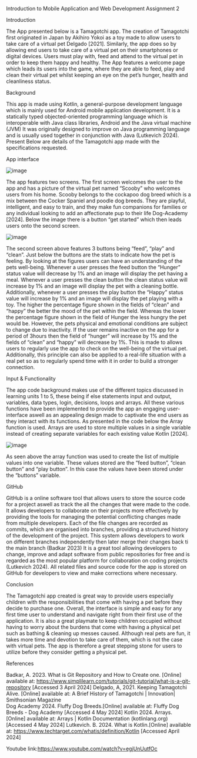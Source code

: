 
Introduction to Mobile Application and Web Development
Assignment 2

Introduction

The App presented below is a Tamagotchi app. The creation of Tamagotchi first originated in Japan by Akihiro Yokoi as a toy made to allow users to take care of a virtual pet Delgado [2021].  Similarly, the app does so by allowing end users to take care of a virtual pet on their smartphones or digital devices. Users must play with, feed and attend to the virtual pet in order to keep them happy and healthy. The App features a welcome page which leads its users into the game, where they are able to feed, play and clean their virtual pet whilst keeping an eye on the pet’s hunger, health and cleanliness status.

Background

This app is made using Kotlin, a general-purpose development language which is mainly used for Android mobile application development. It is a statically typed objected-oriented programming language which is interoperable with Java class libraries, Android and the Java virtual machine (JVM) It was originally designed to improve on Java programming language and is usually used together in conjunction with Java (Lutkevich 2024). Present Below are details of the Tamagotchi app made with the specifications requested.  

App interface

 
 ![image](https://github.com/ST10461894/MyPetApplication/assets/164021418/74c77809-5a14-4122-b35b-7512f71a4963)

The app features two screens. The first screen welcomes the user to the app and has a picture of the virtual pet named “Scooby” who welcomes users from his home. Scooby belongs to the cockapoo dog breed which is a mix between the Cocker Spaniel and poodle dog breeds. They are playful, intelligent, and easy to train, and they make fun companions for families or any individual looking to add an affectionate pup to their life Dog-Academy [2024].
  Below the image there is a button “get started” which then leads users onto the second screen.

 ![image](https://github.com/ST10461894/MyPetApplication/assets/164021418/524863f2-68af-43f0-8dd7-ab847e563f24)

 The second screen above features 3 buttons being “feed”, “play” and “clean”. Just below the buttons are the stats to indicate how the pet is feeling. By looking at the figures users can have an understanding of the pets well-being. Whenever a user presses the feed button the “Hunger” status value will decrease by 1% and an image will display the pet having a meal. Whenever a user presses the clean button the clean status value will increase by 1% and an image will display the pet with a cleaning bottle. Additionally, whenever a user presses the play button the “Happy” status value will increase by 1% and an image will display the pet playing with a toy. The higher the percentage figure shown in the fields of “clean” and “happy” the better the mood of the pet within the field. Whereas the lower the percentage figure shown in the field of Hunger the less hungry the pet would be. 
However, the pets physical and emotional conditions are subject to change due to inactivity. If the user remains inactive on the app for a period of 3hours then the field of “hunger” will increase by 1% and the fields of “clean” and “happy” will decrease by 1%. This is made to allows users to regularly use the app to check on the well-being of the virtual pet. Additionally, this principle can also be applied to a real-life situation with a real pet so as to regularly spend time with it in order to build a stronger connection. 


Input & Functionality

The app code background makes use of the different topics discussed in learning units 1 to 5, these being if else statements input and output, variables, data types, login, decisions, loops and arrays. All these various functions have been implemented to provide the app an engaging user-interface aswell as an appealing design made to captivate the end users as they interact with its functions. As presented in the code below the Array function is used. Arrays are used to store multiple values in a single variable instead of creating separate variables for each existing value Kotlin [2024].  

![image](https://github.com/ST10461894/MyPetApplication/assets/164021418/1aa122f6-6837-41ea-887c-29890afc99a8)

 
As seen above the array function was used to create the list of multiple values into one variable. These values stored are the “feed button”, “clean button” and “play button”. In this case the values have been stored under the “buttons” variable.  

GitHub

GitHub is a online software tool that allows users to store the source code for a project aswell as track the all the changes that were made to the code. It allows developers to collaborate on their projects more effectively by providing the tools for managing the potential conflicting changes made from multiple developers. Each of the file changes are recorded as commits, which are organised into branches, providing a structured history of the development of the project. This system allows developers to work on different branches independently then later merge their changes back ti the main branch (Badkar 2023) It is a great tool allowing developers to change, improve and adapt software from public repositories for free and is regarded as the most popular platform for collaboration on coding projects (Lutkevich 2024).  All related files and source code for the app is stored on GitHub for developers to view and make corrections where necessary.  



Conclusion

The Tamagotchi app created is great way to provide users especially children with the responsibilities that come with having a pet before they decide to purchase one. Overall, the interface is simple and easy for any first time user to understand and navigate right from their first use of the application. It is also a great playmate to keep children occupied without having to worry about the burdens that come with having a physical pet such as bathing & cleaning up messes caused. Although real pets are fun, it takes more time and devotion to take care of them, which is not the case with virtual pets. The app is therefore a great stepping stone for users to utilize before they consider getting a physical pet. 



References

Badkar, A. 2023. What is Git Repository and How to Create one. [Online] available at: https://www.simplilearn.com/tutorials/git-tutorial/what-is-a-git-repository  [Accessed 3 April 2024]
Delgado, A, 2021. Keeping Tamagotchi Alive. [Online] available at: A Brief History of Tamagotchi | Innovation| Smithsonian Magazine  
Dog Academy 2024. Fluffy Dog Breeds.[Online] available at: Fluffy Dog Breeds - Dog Academy [Accessed 4 May 2024]
Kotlin 2024. Arrays. [Online] available at:  Arrays | Kotlin Documentation (kotlinlang.org) [Accessed 4 May 2024]
Lutkevich. B. 2024. What is Kotlin.[Online] available at: https://www.techtarget.com/whatis/definition/Kotlin [Accessed April 2024]  

Youtube link:https://www.youtube.com/watch?v=egjUnUutfOc

